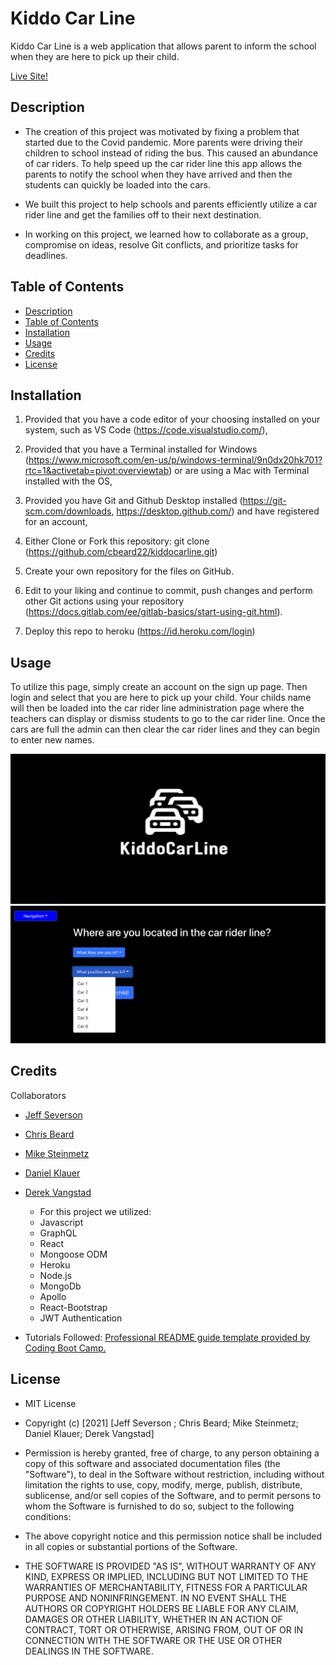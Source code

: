 # Kiddo Car Line

Kiddo Car Line is a web application that allows parent to inform the school when they are here to pick up their child. 

[Live Site!]()

## Description

- The creation of this project was motivated by fixing a problem that started due to the Covid pandemic. More parents were driving their children to school instead of riding the bus.  This caused an abundance of car riders. To help speed up the car rider line this app allows the parents to notify the school when they have arrived and then the students can quickly be loaded into the cars.

- We built this project to help schools and parents efficiently utilize a car rider line and get the families off to their next destination.

- In working on this project, we learned how to collaborate as a group, compromise on ideas, resolve Git conflicts, and prioritize tasks for deadlines.

## Table of Contents
  - [Description](#description)
  - [Table of Contents](#table-of-contents)
  - [Installation](#installation)
  - [Usage](#usage)
  - [Credits](#credits)
  - [License](#license)

## Installation

1. Provided that you have a code editor of your choosing installed on your system, such as VS Code (https://code.visualstudio.com/),

2. Provided that you have a Terminal installed for Windows (https://www.microsoft.com/en-us/p/windows-terminal/9n0dx20hk701?rtc=1&activetab=pivot:overviewtab) or are using a Mac with Terminal installed with the OS,

3. Provided you have Git and Github Desktop installed (https://git-scm.com/downloads, https://desktop.github.com/) and have registered for an account,

4. Either Clone or Fork this repository: git clone (https://github.com/cbeard22/kiddocarline.git)

5. Create your own repository for the files on GitHub.

6. Edit to your liking and continue to commit, push changes and perform other Git actions using your repository (https://docs.gitlab.com/ee/gitlab-basics/start-using-git.html).

7. Deploy this repo to heroku (https://id.heroku.com/login)

## Usage
To utilize this page, simply create an account on the sign up page. Then login and select that you are here to pick up your child. Your childs name will then be loaded into the car rider line administration page where the teachers can display or dismiss students to go to the car rider line. Once the cars are full the admin can then clear the car rider lines and they can begin to enter new names. 

![Home Screen](./images/screenshot1.jpg "KiddoCarLine")
![Login Page](./images/screenshot2.jpg "KiddoCarLine")

## Credits
Collaborators
- [Jeff Severson](https://github.com/jeffseverson2001)
- [Chris Beard](https://github.com/cbeard22)
- [Mike Steinmetz](https://github.com/mgsteinmetz)
- [Daniel Klauer](https://github.com/danielkl12)
- [Derek Vangstad](https://github.com/Dvangstad)

  - For this project we utilized:
  - Javascript
  - GraphQL
  - React
  - Mongoose ODM
  - Heroku
  - Node.js
  - MongoDb
  - Apollo
  - React-Bootstrap
  - JWT Authentication

- Tutorials Followed:
[Professional README guide template provided by Coding Boot Camp.](https://github.com/coding-boot-camp)

## License
- MIT License

- Copyright (c) [2021] [Jeff Severson ; Chris Beard; Mike Steinmetz; Daniel Klauer; Derek Vangstad]

- Permission is hereby granted, free of charge, to any person obtaining a copy
of this software and associated documentation files (the "Software"), to deal
in the Software without restriction, including without limitation the rights
to use, copy, modify, merge, publish, distribute, sublicense, and/or sell
copies of the Software, and to permit persons to whom the Software is
furnished to do so, subject to the following conditions:

- The above copyright notice and this permission notice shall be included in all
copies or substantial portions of the Software.

- THE SOFTWARE IS PROVIDED "AS IS", WITHOUT WARRANTY OF ANY KIND, EXPRESS OR
IMPLIED, INCLUDING BUT NOT LIMITED TO THE WARRANTIES OF MERCHANTABILITY,
FITNESS FOR A PARTICULAR PURPOSE AND NONINFRINGEMENT. IN NO EVENT SHALL THE
AUTHORS OR COPYRIGHT HOLDERS BE LIABLE FOR ANY CLAIM, DAMAGES OR OTHER
LIABILITY, WHETHER IN AN ACTION OF CONTRACT, TORT OR OTHERWISE, ARISING FROM,
OUT OF OR IN CONNECTION WITH THE SOFTWARE OR THE USE OR OTHER DEALINGS IN THE
SOFTWARE.
